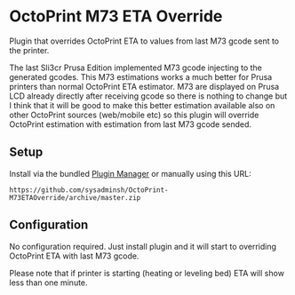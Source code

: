 # OctoPrint M73 ETA Override

Plugin that overrides OctoPrint ETA to values from last M73 gcode sent to the printer.

The last Sli3cr Prusa Edition implemented M73 gcode injecting to the generated gcodes. This M73 estimations works a much better for Prusa printers than normal OctoPrint ETA estimator. M73 are displayed on Prusa LCD already directly after receiving gcode so there is nothing to change but I think that it will be good to make this better estimation available also on other OctoPrint sources (web/mobile etc) so this plugin will override OctoPrint estimation with estimation from last M73 gcode sended.

## Setup

Install via the bundled [Plugin Manager](https://github.com/foosel/OctoPrint/wiki/Plugin:-Plugin-Manager)
or manually using this URL:

    https://github.com/sysadminsh/OctoPrint-M73ETAOverride/archive/master.zip


## Configuration

No configuration required. Just install plugin and it will start to overriding OctoPrint ETA with last M73 gcode.

Please note that if printer is starting (heating or leveling bed) ETA will show less than one minute.